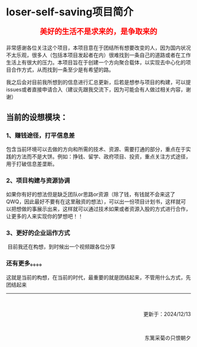 
# loser-self-saving项目简介

<span style="font-size:30px"> 
    <p style="font-weight:bold; color:red; font-weight:bold; font-size:20px; text-align:center">
美好的生活不是求来的，是争取来的
    </p>
</span>					



​	非常感谢各位关注这个项目，本项目意在于团结所有想要改变的人，因为国内状况不太乐观，很多人（包括本项目发起者在内）很难找到一条自己的道路或者在工作生活上有很大的压力。本项目旨在于创建一个方向聚合载体，以实现去中心化的项目合作方式，从而找到一条至少是有希望的路。

​	我之后会对目前我所想到的信息进行汇总更新，后若是想参与项目的构建，可以提issues或者直接申请合入（建议先跟我交流下，因为可能会有人做过相关内容，谢谢）

## 当前的设想模块：

### 1、赚钱途径，打平信息差

​	包含当前环境可以去做的方向和所需的技术、资源、需要打通的部分，重点在于实践的方法而不是大饼。例如：挣钱、留学、政府项目、投资，重点关注方式途径，用于打破信息差垄断。

### 2、项目构建与资源协调

​	如果你有好的想法但是缺乏团队or思路or资源（除了钱，有钱就不会来这了QWQ，因此最好不要有在这里融资的想法），可以出一份项目计划书，这样就可以把想做的事展示出来，这样就可以通过技术如果或者资源入股的方式进行合作，让更多的人来实现你的梦想吧！！

### 3、更好的企业运作方式

​	目前我还在构想，到时候出一个视频跟各位分享

### 还有更多。。。。

​	这就是当前的构想，在当前的时代，最重要的就是团结起来，不管用什么方式，先团结起来

---

​													<p style="text-align: right">更新于：2024/12/13</p>

​<span style="color:red;">
<p style="text-align: right">
东篱采菊の只恨朝夕
</p>
</span>